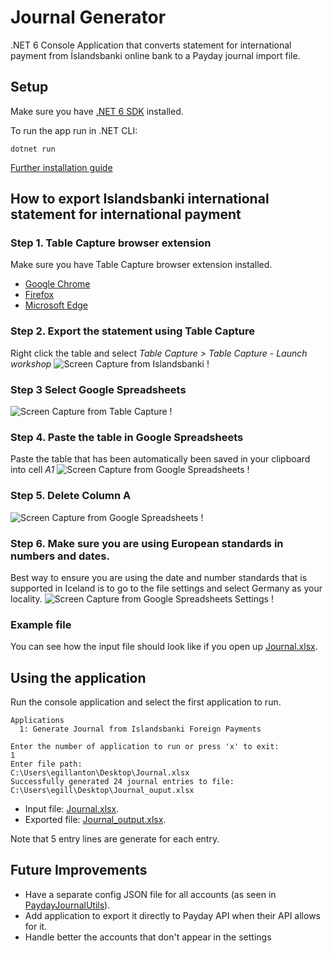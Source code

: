 # Journal Generator

.NET 6 Console Application that converts statement for international payment from Íslandsbanki online bank to a Payday journal import file.

## Setup

Make sure you have [.NET 6 SDK](https://docs.microsoft.com/en-us/dotnet/core/tutorials/with-visual-studio-code?pivots=dotnet-6-0#:~:text=The-,.NET%206%20SDK.,-Create%20the%20app) installed.


To run the app run in .NET CLI:
```
dotnet run
```

[Further installation guide](https://docs.microsoft.com/en-us/dotnet/core/tutorials/with-visual-studio-code?pivots=dotnet-6-0)


## How to export Islandsbanki international statement for international payment

### Step 1. Table Capture browser extension
Make sure you have Table Capture browser extension installed.
 * [Google Chrome](https://chrome.google.com/webstore/detail/table-capture/iebpjdmgckacbodjpijphcplhebcmeop?hl=en)
 * [Firefox](https://addons.mozilla.org/en-US/firefox/addon/table-capture-firefox/)
 * [Microsoft Edge](https://microsoftedge.microsoft.com/addons/detail/table-capture/cjlemjohnmihejeecaoaglgejaokmclj)


### Step 2. Export the statement using Table Capture
Right click the table and select *Table Capture > Table Capture - Launch workshop* 
![Screen Capture from Islandsbanki !](docs/images/capture_1.png  "Screen Capture from Islandsbanki")


### Step 3 Select Google Spreadsheets
![Screen Capture from Table Capture !](docs/images/capture_2.png  "Screen Capture from Table Capture")


### Step 4. Paste the table in Google Spreadsheets
Paste the table that has been automatically been saved in your clipboard into cell *A1*
![Screen Capture from Google Spreadsheets !](docs/images/capture_3.png  "Screen Capture from Google Spreadsheets")

### Step 5. Delete Column A
![Screen Capture from Google Spreadsheets !](docs/images/capture_4.png  "Screen Capture from Google Spreadsheets")


### Step 6. Make sure you are using European standards in numbers and dates.
Best way to ensure you are using the date and number standards that is supported in Iceland is to go to the file settings and select Germany as your locality.
![Screen Capture from Google Spreadsheets Settings !](docs/images/capture_5.png  "Screen Capture from Google Spreadsheets Settings")


### Example file
You can see how the input file should look like if you open up [Journal.xlsx](./example%20files/Journal.xlsx). 

## Using the application

Run the console application and select the first application to run.

```
Applications
  1: Generate Journal from Islandsbanki Foreign Payments

Enter the number of application to run or press 'x' to exit:
1
Enter file path:
C:\Users\egillanton\Desktop\Journal.xlsx
Successfully generated 24 journal entries to file: C:\Users\egill\Desktop\Journal_ouput.xlsx
```

* Input file: [Journal.xlsx](./example%20files/Journal.xlsx). 
* Exported file: [Journal_output.xlsx](./example%20files/Journal_ouput.xlsx). 

Note that 5 entry lines are generate for each entry.


## Future Improvements
* Have a separate config JSON file for all accounts (as seen in [PaydayJournalUtils](./Utils/PaydayJournalUtils.cs)).
* Add application to export it directly to Payday API when their API allows for it.
* Handle better the accounts that don't appear in the settings  